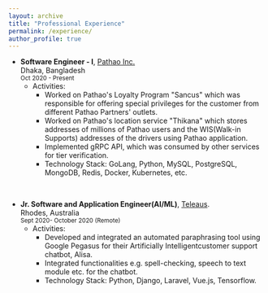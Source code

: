 ```yaml
---
layout: archive
title: "Professional Experience"
permalink: /experience/
author_profile: true
---
```


- **Software Engineer - I**, [Pathao Inc.](https://pathao.com/?lang=en)  
Dhaka, Bangladesh  
<sup>Oct 2020 - Present</sup>
    - Activities:
        - Worked on Pathao's Loyalty Program "Sancus" which was responsible for offering special privileges for the customer from different Pathao Partners' outlets.
        - Worked on Pathao's location service "Thikana" which stores addresses of millions of Pathao users and the WIS(Walk-in Supports) addresses of the drivers using Pathao application.
        - Implemented gRPC API, which was consumed by other services for tier verification. 
        - Technology Stack: GoLang, Python, MySQL, PostgreSQL, MongoDB, Redis, Docker, Kubernetes, etc.

<br>

- **Jr. Software and Application Engineer(AI/ML)**, [Teleaus](https://teleaus.com/).    
Rhodes, Australia   
<sup>Sept 2020- October 2020 (Remote)</sup>
    - Activities:
        - Developed and integrated an automated paraphrasing tool using Google Pegasus for their Artificially Intelligentcustomer support chatbot, Alisa.
        - Integrated functionalities e.g.  spell-checking, speech to text module etc.  for the chatbot. 
        - Technology Stack:  Python, Django, Laravel, Vue.js, Tensorflow.

